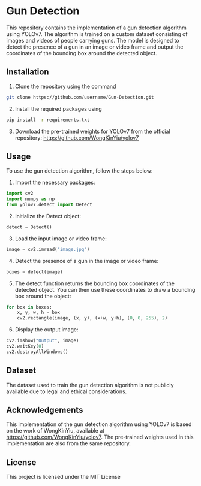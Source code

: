 # Gun Detection
This repository contains the implementation of a gun detection algorithm using YOLOv7. The algorithm is trained on a custom dataset consisting of images and videos of people carrying guns. The model is designed to detect the presence of a gun in an image or video frame and output the coordinates of the bounding box around the detected object.

## Installation

1. Clone the repository using the command
```bash
git clone https://github.com/username/Gun-Detection.git
```

2. Install the required packages using
```bash
pip install -r requirements.txt
```

3. Download the pre-trained weights for YOLOv7 from the official repository: 
https://github.com/WongKinYiu/yolov7

## Usage
To use the gun detection algorithm, follow the steps below:

1. Import the necessary packages:
```python
import cv2
import numpy as np
from yolov7.detect import Detect
```

2. Initialize the Detect object:

```python
detect = Detect()
```

3. Load the input image or video frame:
```python
image = cv2.imread("image.jpg")
```

4. Detect the presence of a gun in the image or video frame:
```python
boxes = detect(image)
```

5. The detect function returns the bounding box coordinates of the detected object. You can then use these coordinates to draw a bounding box around the object:
```python
for box in boxes:
    x, y, w, h = box
    cv2.rectangle(image, (x, y), (x+w, y+h), (0, 0, 255), 2)
```

6. Display the output image:
```python
cv2.imshow("Output", image)
cv2.waitKey(0)
cv2.destroyAllWindows()
```

## Dataset
The dataset used to train the gun detection algorithm is not publicly available due to legal and ethical considerations.

## Acknowledgements
This implementation of the gun detection algorithm using YOLOv7 is based on the work of WongKinYiu, available at https://github.com/WongKinYiu/yolov7. The pre-trained weights used in this implementation are also from the same repository.

## License
This project is licensed under the MIT License
